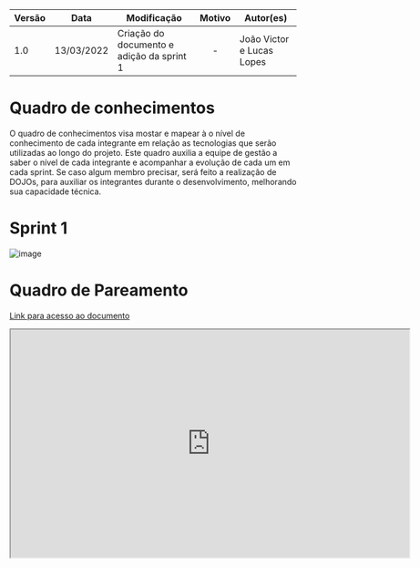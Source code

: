 | Versão | Data       | Modificação                    | Motivo | Autor(es) |
| ------ | ---------- | ------------------------------ | :----: | ----- |
| 1.0    | 13/03/2022 | Criação do documento e adição da sprint 1 | - | João Victor e Lucas Lopes |


# Quadro de conhecimentos

O quadro de conhecimentos visa mostar e mapear à o nível de conhecimento de cada integrante em relação  as tecnologias que serão utilizadas ao longo do projeto. Este quadro auxilia a equipe de gestão a saber o nível de cada integrante e acompanhar a evolução de cada um em cada sprint. Se caso algum membro precisar, será feito a realização de DOJOs, para auxiliar os integrantes durante o desenvolvimento, melhorando sua capacidade técnica.


# Sprint 1

![image](https://user-images.githubusercontent.com/38164895/158082220-0ce108bb-af22-4545-a737-ad24e62c9df4.png)

# Quadro de Pareamento

[Link para acesso ao documento](https://docs.google.com/spreadsheets/d/1PA2HcYp0jlI_jYePfrsvfhY9iLr87NvhjUsnCRUBjnM/edit?usp=sharing)

 <iframe height="400px" width="700px" src="https://docs.google.com/spreadsheets/d/1PA2HcYp0jlI_jYePfrsvfhY9iLr87NvhjUsnCRUBjnM/edit?usp=sharing"></iframe>
